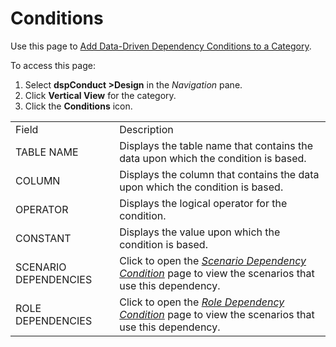 # Conditions

<div class="use">

Use this page to [Add Data-Driven Dependency Conditions to a
Category](../Use_Cases/Add_Data_Driven_Dependency_Conditions.htm).

</div>

To access this page:

1.  Select <span style="font-weight: bold;">dspConduct
    \></span>**Design** in the *Navigation* pane.
2.  Click **Vertical View** for the category.
3.  Click the <span style="font-weight: bold;">Conditions</span>
icon.

|                       |                                                                                                                                             |
| --------------------- | ------------------------------------------------------------------------------------------------------------------------------------------- |
| Field                 | Description                                                                                                                                 |
| TABLE NAME            | Displays the table name that contains the data upon which the condition is based.                                                           |
| COLUMN                | Displays the column that contains the data upon which the condition is based.                                                               |
| OPERATOR              | Displays the logical operator for the condition.                                                                                            |
| CONSTANT              | Displays the value upon which the condition is based.                                                                                       |
| SCENARIO DEPENDENCIES | Click to open the *[Scenario Dependency Condition](Scenario_Dependency_Condition.htm)* page to view the scenarios that use this dependency. |
| ROLE DEPENDENCIES     | Click to open the *[Role Dependency Condition](Role_Dependency_Condition.htm)* page to view the scenarios that use this dependency.         |
